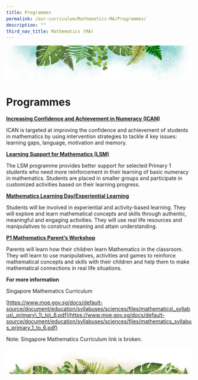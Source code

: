 ```yaml
---
title: Programmes
permalink: /our-curriculum/Mathematics-MA/Programmes/
description: ""
third_nav_title: Mathematics (MA)
---
```

![](/images/Banner.png)


# **Programmes**



<u><b> Increasing Confidence and Achievement in Numeracy (ICAN) </b></u>

ICAN is targeted at improving the confidence and achievement of students in mathematics by using intervention strategies to tackle 4 key issues: learning gaps, language, motivation and memory.


<u><b> Learning Support for Mathematics (LSM) </b></u>

The LSM programme provides better support for selected Primary 1 students who need more reinforcement in their learning of basic numeracy in mathematics. Students are placed in smaller groups and participate in customized activities based on their learning progress.


<u><b> Mathematics Learning Day/Experiential Learning </b></u>

Students will be involved in experiential and activity-based learning. They will explore and learn mathematical concepts and skills through authentic, meaningful and engaging activities. They will use real life resources and manipulatives to construct meaning and attain understanding.


<u><b> P1 Mathematics Parent’s Workshop </b></u>

Parents will learn how their children learn Mathematics in the classroom. They will learn to use manipulatives, activities and games to reinforce mathematical concepts and skills with their children and help them to make mathematical connections in real life situations.

<b>For more information</b>

Singapore Mathematics Curriculum

[https://www.moe.gov.sg/docs/default-source/document/education/syllabuses/sciences/files/mathematics\_syllabus\_primary\_1\_to\_6.pdf](https://www.moe.gov.sg/docs/default-source/document/education/syllabuses/sciences/files/mathematics_syllabus_primary_1_to_6.pdf)

Note: Singapore Mathematics Curriculum link is broken.

![](/images/bg-bottom.png)